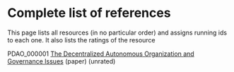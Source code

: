 
# Complete list of references 

This page lists all resources (in no particular order) and assigns running ids to each one. It also lists the ratings of the resource


PDAO_000001 [The Decentralized Autonomous Organization and Governance Issues](https://papers.ssrn.com/sol3/papers.cfm?abstract_id=3082055) (paper) (unrated)



